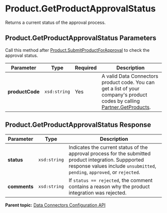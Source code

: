 # Product.GetProductApprovalStatus

Returns a current status of the approval process.

## Product.GetProductApprovalStatus Parameters

Call this method after [Product.SubmitProductForApproval](r_prod_submitProductForApproval.md#) to check the approval status.

|Parameter|Type|Required|Description|
|---------|----|--------|-----------|
|**productCode** |`xsd:string` | Yes| A valid Data Connectors product code. You can get a list of your company's product codes by calling [Partner.GetProducts](../integration_api/r_getProducts.md#).|

## Product.GetProductApprovalStatus Response

|Parameter|Type|Description|
|---------|----|-----------|
|**status** |`xsd:string` | Indicates the current status of the approval process for the submitted product integration. Suppported response values include `unsubmitted`, `pending`, `approved`, or `rejected`.|
|**comments** |`xsd:string` | If `status == rejected`, the comment contains a reason why the product integration was rejected.|

**Parent topic:** [Data Connectors Configuration API](../../Genesis_API/config_api/c_genesis_api_config.md)

